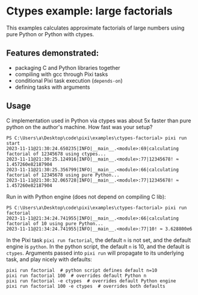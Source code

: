 # Ctypes example: large factorials

This examples calculates approximate factorials of large numbers using pure Python or Python with ctypes.


## Features demonstrated:
- packaging C and Python libraries together
- compiling with gcc through Pixi tasks
- conditional Pixi task execution (`depends-on`)
- defining tasks with arguments


## Usage

C implementation used in Python via ctypes was about 5x faster than pure python on the author's machine.  How fast was your setup?

```
PS C:\Users\a\Desktop\code\pixi\examples\ctypes-factorial> pixi run start
2023-11-11@21:30:24.650235|INFO|__main__.<module>:69|calculating factorial of 12345678 using ctypes...
2023-11-11@21:30:25.124916|INFO|__main__.<module>:77|12345678! ≈ 1.457260e82187904
2023-11-11@21:30:25.356799|INFO|__main__.<module>:66|calculating factorial of 12345678 using pure Python...
2023-11-11@21:30:32.065728|INFO|__main__.<module>:77|12345678! ≈ 1.457260e82187904
```

Run in with Python engine (does not depend on compiling C lib):
```
PS C:\Users\a\Desktop\code\pixi\examples\ctypes-factorial> pixi run factorial
2023-11-11@21:34:24.741955|INFO|__main__.<module>:66|calculating factorial of 10 using pure Python...
2023-11-11@21:34:24.741955|INFO|__main__.<module>:77|10! ≈ 3.628800e6
```

In the Pixi task `pixi run factorial`, the default `n` is not set, and the default engine is `python`.
In the python script, the default `n` is 10, and the default is `ctypes`.
Arguments passed into `pixi run` will propagate to its underlying task, and play nicely with defaults:

```
pixi run factorial  # python script defines default n=10
pixi run factorial 100  # overrides default Python n
pixi run factorial -e ctypes  # overrides default Python engine
pixi run factorial 100 -e ctypes  # overrides both defaults
```
